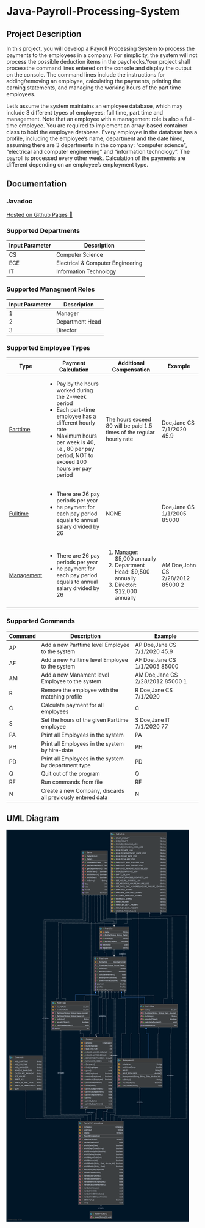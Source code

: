 # Java-Payroll-Processing-System

## Project Description

In this project, you will develop a Payroll Processing System to process the payments to the employees in a company.
For simplicity, the system will not process the possible deduction items in the paychecks.Your project shall processthe command lines entered on the console and display the output on the console. The command lines include the instructions for adding/removing an employee, calculating the payments, printing the earning statements, and managing the working hours of the part time employees.

Let’s assume the system maintains an employee database, which may include 3 different types of employees: full time,
part time and management. Note that an employee with a management role is also a full-time employee. You are required
to implement an array-based container class to hold the employee database. Every employee in the database has a profile,
including the employee’s name, department and the date hired, assuming there are 3 departments in the company:
“computer science”, “electrical and computer engineering” and “information technology”. The payroll is processed every
other week. Calculation of the payments are different depending on an employee’s employment type.

## Documentation

### Javadoc

<a href="https://demoraeshugo.github.io/Java-Payroll-Processing-System/payroll_processing_system/package-summary.html"> Hosted on Github Pages 🚀  </a>

### Supported Departments

| Input Parameter | Description
| --- | --- |
| CS | Computer Science |
| ECE | Electrical & Computer Engineering |
| IT | Information Technology |

### Supported Managment Roles

| Input Parameter | Description
| --- | --- |
| 1 | Manager |
| 2 | Department Head |
| 3 | Director |

### Supported Employee Types

| Type | Payment Calculation | Additional Compensation| Example
| --- | --- | --- | --- |
| <a href="https://demoraeshugo.github.io/Java-Payroll-Processing-System/payroll_processing_system/Parttime.html" target="_blank">Parttime</a> | <ul><li>Pay by the hours worked during the 2-week period</li><li>Each part-time employee has a different hourly rate</li><li>Maximum hours per week is 40, i.e., 80 per pay period, NOT to exceed 100 hours per pay period</li></ul> | The hours exceed 80 will be paid 1.5 times of the regular hourly rate | Doe,Jane CS 7/1/2020 45.9|
| <a href="https://demoraeshugo.github.io/Java-Payroll-Processing-System/payroll_processing_system/Fulltime.html" target="_blank">Fulltime</a> | <ul><li>There are 26 pay periods per year</li><li>he payment for each pay period equals to annual salary divided by 26</li></ul> | NONE | Doe,Jane CS 1/1/2005 85000 |
| <a href="https://demoraeshugo.github.io/Java-Payroll-Processing-System/payroll_processing_system/Management.html" target="_blank">Management</a> | <ul><li>There are 26 pay periods per year</li><li>he payment for each pay period equals to annual salary divided by 26</li></ul> | <ol><li> Manager: $5,000 annually</li><li> Department Head: $9,500 annually</li><li> Director: $12,000 annually </li></ol> | AM Doe,John CS 2/28/2012 85000 2 |

### Supported Commands

| Command | Description | Example
| --- | --- | --- |
| AP | Add a new Parttime level Employee to the system | AP Doe,Jane CS 7/1/2020 45.9 |
| AF | Add a new Fulltime level Employee to the system | AF Doe,Jane CS 1/1/2005 85000 |
| AM | Add a new Manament level Employee to the system | AM Doe,Jane CS 2/28/2012 85000 1 |
| R | Remove the employee with the matching profile | R Doe,Jane CS 7/1/2020 |
| C | Calculate payment for all employees | C |
| S | Set the hours of the given Parttime employee | S Doe,Jane IT 7/1/2020 77 |
| PA | Print all Employees in the system | PA |
| PH | Print all Employees in the system by hire-date | PH |
| PD | Print all Employees in the system by department type | PD |
| Q | Quit out of the program | Q |
| RF | Run commands from file | RF |
| N | Create a new Company, discards all previously entered data | N |

## UML Diagram

![Web_Frame@2x](https://raw.githubusercontent.com/demoraeshugo/Java-Payroll-Processing-System/main/payroll_processing_system.png?token=AKZ6UIYTCYH33IV32J7KNXTAH27VY)
